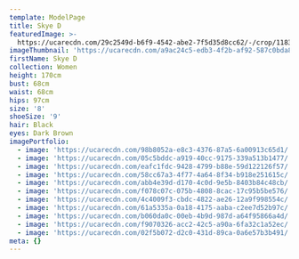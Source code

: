 ```yaml
---
template: ModelPage
title: Skye D
featuredImage: >-
  https://ucarecdn.com/29c2549d-b6f9-4542-abe2-7f5d35d8cc62/-/crop/1183x861/0,377/-/preview/
imageThumbnail: 'https://ucarecdn.com/a9ac24c5-edb3-4f2b-af92-587c0bda86a9/'
firstName: Skye D
collection: Women
height: 170cm
bust: 68cm
waist: 68cm
hips: 97cm
size: '8'
shoeSize: '9'
hair: Black
eyes: Dark Brown
imagePortfolio:
  - image: 'https://ucarecdn.com/98b8052a-e8c3-4376-87a5-6a00913c65d1/'
  - image: 'https://ucarecdn.com/05c5bddc-a919-40cc-9175-339a513b1477/'
  - image: 'https://ucarecdn.com/eafc1fdc-9428-4799-b88e-59d122126f57/'
  - image: 'https://ucarecdn.com/58cc67a3-4f77-4a64-8f34-b918e251615c/'
  - image: 'https://ucarecdn.com/abb4e39d-d170-4c0d-9e5b-8403b84c48cb/'
  - image: 'https://ucarecdn.com/f078c07c-075b-4808-8cac-17c95b5be576/'
  - image: 'https://ucarecdn.com/4c4009f3-cbdc-4822-ae26-12a9f998554c/'
  - image: 'https://ucarecdn.com/61a5335a-0a18-4175-aaba-c2ee7d52b97c/'
  - image: 'https://ucarecdn.com/b060da0c-00eb-4b9d-987d-a64f95866a4d/'
  - image: 'https://ucarecdn.com/f9070326-acc2-42c5-a90a-6fa32c1a52ec/'
  - image: 'https://ucarecdn.com/02f5b072-d2c0-431d-89ca-0a6e57b3b491/'
meta: {}
---
```



